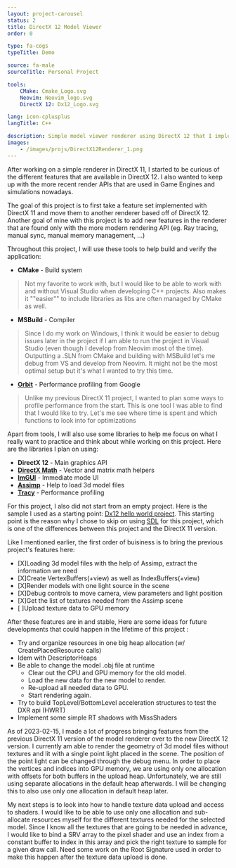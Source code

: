 ```yaml
---
layout: project-carousel
status: 2
title: DirectX 12 Model Viewer
order: 0

type: fa-cogs
typeTitle: Demo

source: fa-male
sourceTitle: Personal Project

tools:
    CMake: Cmake_Logo.svg
    Neovim: Neovim_logo.svg
    DirectX 12: Dx12_Logo.svg

lang: icon-cplusplus
langTitle: C++

description: Simple model viewer renderer using DirectX 12 that I implemented in order to get familiar with more modern rendering APIs used in game engines and to run simulations. My goals were to re-implement my simple DirectX 11 model viewer with a newer version of the API as well as adding some DirectX 12 specific features afterwards.
images:
    - /images/projs/DirectX12Renderer_1.png
---
```


After working on a simple renderer in DirectX 11, I started to be curious of the different features that are available in DirectX 12. I also wanted to keep up with the more recent render APIs that are used in Game Engines and simulations nowadays.

The goal of this project is to first take a feature set implemented with DirectX 11 and move them to another renderer based off of DirectX 12. Another goal of mine with this project is to add new features in the renderer that are found only with the more modern rendering API (eg. Ray tracing, manual sync, manual memory management, ...)

Throughout this project, I will use these tools to help build and verify the application:
* **CMake** - Build system
> Not my favorite to work with, but I would like to be able to work with and without Visual Studio when developing C++ projects. Also makes it ""easier"" to include libraries as libs are often managed by CMake as well.
* **MSBuild** - Compiler
> Since I do my work on Windows, I think it would be easier to debug issues later in the project if I am able to run the project in Visual Studio (even though I develop from Neovim most of the time). Outputting a .SLN from CMake and building with MSBuild let's me debug from VS and develop from Neovim. It might not be the most optimal setup but it's what I wanted to try this time.
* **[Orbit](https://github.com/google/orbit)** - Performance profiling from Google
> Unlike my previous DirectX 11 project, I wanted to plan some ways to profile performance from the start. This is one tool I was able to find that I would like to try. Let's me see where time is spent and which functions to look into for optimizations

Apart from tools, I will also use some libraries to help me focus on what I really want to practice and think about while working on this project. Here are the libraries I plan on using:
* **DirectX 12** - Main graphics API
* **[DirectX Math](https://github.com/microsoft/DirectXMath)** - Vector and matrix math helpers
* **[ImGUI](https://github.com/ocornut/imgui)** - Immediate mode UI
* **[Assimp](https://github.com/assimp/assimp)** - Help to load 3d model files
* **[Tracy](https://github.com/wolfpld/tracy)** - Performance profiling

For this project, I also did not start from an empty project. Here is the sample I used as a starting point: [Dx12 hello world project](https://gpuopen.com/learn/hellod3d12-directx-12-sdk-sample/). This starting point is the reason why I chose to skip on using [SDL](https://github.com/libsdl-org/SDL) for this project, which is one of the differences between this project and the DirectX 11 version.

Like I mentioned earlier, the first order of buisiness is to bring the previous project's features here:

* [X]Loading 3d model files with the help of Assimp, extract the information we need
* [X]Create VertexBuffers(+view) as well as IndexBuffers(+view)
* [X]Render models with one light source in the scene
* [X]Debug controls to move camera, view parameters and light position
* [X]Get the list of textures needed from the Assimp scene
* [ ]Upload texture data to GPU memory

After these features are in and stable, Here are some ideas for future developments that could happen in the lifetime of this project :

* Try and organize resources in one big heap allocation (w/ CreatePlacedResource calls)
* Idem with DescriptorHeaps
* Be able to change the model .obj file at runtime
    * Clear out the CPU and GPU memory for the old model.
    * Load the new data for the new model to render.
    * Re-upload all needed data to GPU.
    * Start rendering again.
* Try to build TopLevel/BottomLevel acceleration structures to test the DXR api (HWRT)
* Implement some simple RT shadows with MissShaders

As of 2023-02-15, I made a lot of progress bringing features from the previous DirectX 11 version of the model renderer over to the new DirectX 12 version. I currently am able to render the geometry of 3d model files without textures and lit with a single point light placed in the scene. The position of the point light can be changed through the debug menu. In order to place the vertices and indices into GPU memory, we are using only one allocation with offsets for both buffers in the upload heap. Unfortunately, we are still using separate allocations in the default heap afterwards. I will be changing this to also use only one allocation in default heap later.

My next steps is to look into how to handle texture data upload and access to shaders. I would like to be able to use only one allocation and sub-allocate resources myself for the different textures needed for the selected model. Since I know all the textures that are going to be needed in advance, I would like to bind a SRV array to the pixel shader and use an index from a constant buffer to index in this array and pick the right texture to sample for a given draw call. Need some work on the Root Signature used in order to make this happen after the texture data upload is done.
